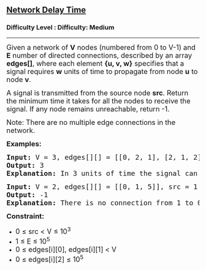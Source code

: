 <h2><a href="https://www.geeksforgeeks.org/problems/network-delay-time/1?page=1&difficulty=Medium&status=unsolved&sortBy=latest">Network Delay Time</a></h2><h3>Difficulty Level : Difficulty: Medium</h3><hr><div class="problems_problem_content__Xm_eO"><p><span style="font-size: 18px;">Given a network of <strong>V</strong> nodes (numbered from 0 to V-1) and <strong>E</strong> number of directed connections, described by an array<strong> edges[]</strong>, where each element <strong>{u, v, w}</strong> specifies that a signal requires <strong>w</strong> units of time to propagate from node <strong>u</strong> to node <strong>v</strong>.</span></p>
<p><span style="font-size: 18px;">A signal is transmitted from the source node <strong>src</strong>. Return the minimum time it takes for all the nodes to receive the signal. If any node remains unreachable, return -1.<br></span></p>
<p><span style="font-size: 18px;">Note: There are no multiple edge connections in the network.</span></p>
<p><span style="font-size: 18px;"><strong>Examples:</strong></span></p>
<pre><span style="font-size: 18px;"><strong>Input:</strong> V = 3, edges[][] = [[0, 2, 1], [2, 1, 2], [0, 1, 4]], src = 0</span><span style="font-size: 18px;">
<strong>Output: </strong>3
<strong>Explanation:</strong> In 3 units of time the signal can cover all the nodes by following this path: 0 -&gt; 1 -&gt; 2.</span></pre>
<pre><span style="font-size: 18px;"><strong>Input: </strong>V = 2, edges[][] = [[0, 1, 5]], src = 1<br><strong>Output: </strong>-1<br><strong>Explanation:</strong> There is no connection from 1 to 0.</span></pre>
<p><strong><span style="font-size: 18px;">Constraint:</span></strong></p>
<ul>
<li><span style="font-size: 18px;">0 ≤ src &lt; V&nbsp;</span><span style="font-size: 18px;">≤ 10<sup>3</sup></span></li>
<li><span style="font-size: 18px;">1&nbsp;</span><span style="font-size: 18px;">≤ E&nbsp;</span><span style="font-size: 18px;">≤ 10<sup>5</sup></span></li>
<li><span style="font-size: 18px;">0&nbsp;</span><span style="font-size: 18px;">≤ edges[i][0], edges[i][1] &lt; V</span></li>
<li><span style="font-size: 18px;">0&nbsp;</span><span style="font-size: 18px;">≤ edges[i][2]&nbsp;</span><span style="font-size: 18px;">≤ 10<sup>5</sup></span></li>
</ul></div>